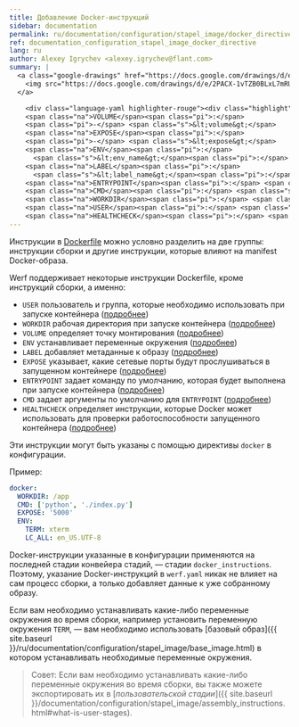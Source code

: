 ```yaml
---
title: Добавление Docker-инструкций
sidebar: documentation
permalink: ru/documentation/configuration/stapel_image/docker_directive.html
ref: documentation_configuration_stapel_image_docker_directive
lang: ru
author: Alexey Igrychev <alexey.igrychev@flant.com>
summary: |
  <a class="google-drawings" href="https://docs.google.com/drawings/d/e/2PACX-1vTZB0BLxL7mRUFxkrOMaj310CQgb5D5H_V0gXe7QYsTu3kKkdwchg--A1EoEP2CtKbO8pp2qARfeoOK/pub?w=2031&amp;h=144" data-featherlight="image">
    <img src="https://docs.google.com/drawings/d/e/2PACX-1vTZB0BLxL7mRUFxkrOMaj310CQgb5D5H_V0gXe7QYsTu3kKkdwchg--A1EoEP2CtKbO8pp2qARfeoOK/pub?w=1016&amp;h=72">
  </a>

    <div class="language-yaml highlighter-rouge"><div class="highlight"><pre class="highlight"><code><span class="na">docker</span><span class="pi">:</span>
    <span class="na">VOLUME</span><span class="pi">:</span>
    <span class="pi">-</span> <span class="s">&lt;volume&gt;</span>
    <span class="na">EXPOSE</span><span class="pi">:</span>
    <span class="pi">-</span> <span class="s">&lt;expose&gt;</span>
    <span class="na">ENV</span><span class="pi">:</span>
      <span class="s">&lt;env_name&gt;</span><span class="pi">:</span> <span class="s">&lt;env_value&gt;</span>
    <span class="na">LABEL</span><span class="pi">:</span>
      <span class="s">&lt;label_name&gt;</span><span class="pi">:</span> <span class="s">&lt;label_value&gt;</span>
    <span class="na">ENTRYPOINT</span><span class="pi">:</span> <span class="s">&lt;entrypoint&gt;</span>
    <span class="na">CMD</span><span class="pi">:</span> <span class="s">&lt;cmd&gt;</span>
    <span class="na">WORKDIR</span><span class="pi">:</span> <span class="s">&lt;workdir&gt;</span>
    <span class="na">USER</span><span class="pi">:</span> <span class="s">&lt;user&gt;</span>
    <span class="na">HEALTHCHECK</span><span class="pi">:</span> <span class="s">&lt;healthcheck&gt;</span></code></pre></div></div>
---
```


Инструкции в [Dockerfile](https://docs.docker.com/engine/reference/builder/) можно условно разделить на две группы: инструкции сборки и другие инструкции, которые влияют на manifest Docker-образа.

Werf поддерживает некоторые инструкции Dockerfile, кроме инструкций сборки, а именно:

* `USER` пользователь и группа, которые необходимо использовать при запуске контейнера ([подробнее](https://docs.docker.com/engine/reference/builder/#user))
* `WORKDIR` рабочая директория при запуске контейнера ([подробнее](https://docs.docker.com/engine/reference/builder/#workdir))
* `VOLUME` определяет точку монтирования ([подробнее](https://docs.docker.com/engine/reference/builder/#volume))
* `ENV` устанавливает переменные окружения ([подробнее](https://docs.docker.com/engine/reference/builder/#env))
* `LABEL` добавляет метаданные к образу ([подробнее](https://docs.docker.com/engine/reference/builder/#label))
* `EXPOSE` указывает, какие сетевые порты будут прослушиваться в запущенном контейнере ([подробнее](https://docs.docker.com/engine/reference/builder/#expose))
* `ENTRYPOINT` задает команду по умолчанию, которая будет выполнена при запуске контейнера ([подробнее](https://docs.docker.com/engine/reference/builder/#entrypoint))
* `CMD` задает аргументы по умолчанию для `ENTRYPOINT` ([подробнее](https://docs.docker.com/engine/reference/builder/#cmd))
* `HEALTHCHECK` определяет инструкции, которые Docker может использовать для проверки работоспособности запущенного контейнера ([подробнее](https://docs.docker.com/engine/reference/builder/#healthcheck))

Эти инструкции могут быть указаны с помощью директивы `docker` в конфигурации.

Пример:

```yaml
docker:
  WORKDIR: /app
  CMD: ['python', './index.py']
  EXPOSE: '5000'
  ENV:
    TERM: xterm
    LC_ALL: en_US.UTF-8
```

Docker-инструкции указанные в конфигурации применяются на последней стадии конвейера стадий, — стадии `docker_instructions`. Поэтому, указание Docker-инструкций в `werf.yaml` никак не влияет на сам процесс сборки, а только добавляет данные к уже собранному образу.

Если вам необходимо устанавливать какие-либо переменные окружения во время сборки, например установить переменную окружения `TERM`, — вам необходимо использовать [базовый образ]({{ site.baseurl }}/ru/documentation/configuration/stapel_image/base_image.html) в котором устанавливать необходимые переменные окружения.

> Совет: Если вам необходимо устанавливать какие-либо переменные окружения во время сборки, вы также можете экспортировать их в [_пользовательской стадии_]({{ site.baseurl }}/documentation/configuration/stapel_image/assembly_instructions.html#what-is-user-stages).
